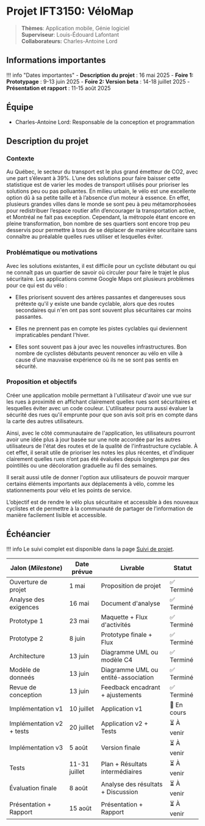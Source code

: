 # Projet IFT3150: VéloMap

> **Thèmes**: Application mobile, Génie logiciel  
> **Superviseur**: Louis-Édouard Lafontant  
> **Collaborateurs:** Charles-Antoine Lord

## Informations importantes

!!! info "Dates importantes"
    - **Description du projet** : 16 mai 2025
    - **Foire 1: Prototypage** : 9-13 juin 2025
    - **Foire 2: Version beta** : 14-18 juillet 2025
    - **Présentation et rapport** : 11-15 août 2025

## Équipe

- Charles-Antoine Lord: Responsable de la conception et programmation

## Description du projet

### Contexte

Au Québec, le secteur du transport est le plus grand émetteur de CO2, avec une part s’élevant à 39%. L’une des solutions pour faire baisser cette statistique est de varier les modes de transport utilisés pour prioriser les solutions peu ou pas polluantes. En milieu urbain, le vélo est une excellente option dû à sa petite taille et à l’absence d’un moteur à essence. En effet, plusieurs grandes villes dans le monde se sont peu à peu métamorphosées pour redistribuer l’espace routier afin d’encourager la transportation active, et Montréal ne fait pas exception. Cependant, la métropole étant encore en pleine transformation, bon nombre de ses quartiers sont encore trop peu desservis pour permettre à tous de se déplacer de manière sécuritaire sans connaître au préalable quelles rues utiliser et lesquelles éviter.

### Problématique ou motivations

Avec les solutions existantes, il est difficile pour un cycliste débutant ou qui ne connaît pas un quartier de savoir où circuler pour faire le trajet le plus sécuritaire. Les applications comme Google Maps ont plusieurs problèmes pour ce qui est du vélo : 

- Elles priorisent souvent des artères passantes et dangereuses sous prétexte qu'il y existe une bande cyclable, alors que des routes secondaires qui n'en ont pas sont souvent plus sécuritaires car moins passantes.

- Elles ne prennent pas en compte les pistes cyclables qui deviennent impraticables pendant l'hiver.

- Elles sont souvent pas à jour avec les nouvelles infrastructures.
Bon nombre de cyclistes débutants peuvent renoncer au vélo en ville à cause d’une mauvaise expérience où ils ne se sont pas sentis en sécurité. 

### Proposition et objectifs

Créer une application mobile permettant à l'utilisateur d'avoir une vue sur les rues à proximité en affichant clairement quelles rues sont sécuritaires et lesquelles éviter avec un code couleur. L'utilisateur pourra aussi évaluer la sécurité des rues qu'il emprunte pour que son avis soit pris en compte dans la carte des autres utilisateurs.

Ainsi, avec le côté communautaire de l'application, les utilisateurs pourront avoir une idée plus à jour basée sur une note accordée par les autres utilisateurs de l'état des routes et de la qualité de l'infrastructure cyclable. À cet effet, il serait utile de prioriser les notes les plus récentes, et d’indiquer clairement quelles rues n’ont pas été évaluées depuis longtemps par des pointillés ou une décoloration graduelle au fil des semaines.

Il serait aussi utile de donner l'option aux utilisateurs de pouvoir marquer certains éléments importants aux déplacements à vélo, comme les stationnements pour vélo et les points de service.

L’objectif est de rendre le vélo plus sécuritaire et accessible à des nouveaux cyclistes et de permettre à la communauté de partager de l’information de manière facilement lisible et accessible.

## Échéancier

!!! info
    Le suivi complet est disponible dans la page [Suivi de projet](suivi.md).

| Jalon (*Milestone*)            | Date prévue   | Livrable                            | Statut      |
|--------------------------------|---------------|-------------------------------------|-------------|
| Ouverture de projet            | 1 mai         | Proposition de projet               | ✅ Terminé  |
| Analyse des exigences          | 16 mai        | Document d'analyse                  | ✅ Terminé  |
| Prototype 1                    | 23 mai        | Maquette + Flux d'activités         | ✅ Terminé  |
| Prototype 2                    | 8 juin        | Prototype finale + Flux             | ✅ Terminé  |
| Architecture                   | 13 juin       | Diagramme UML ou modèle C4          | ✅ Terminé  |
| Modèle de donneés              | 13 juin       | Diagramme UML ou entité-association | ✅ Terminé  |
| Revue de conception            | 13 juin       | Feedback encadrant + ajustements    | ✅ Terminé  |
| Implémentation v1              | 10 juillet    | Application v1                      | 🔄 En cours |
| Implémentation v2 + tests      | 20 juillet    | Application v2 + Tests              | ⏳ À venir  |
| Implémentation v3              | 5 août        | Version finale                      | ⏳ À venir  |
| Tests                          | 11-31 juillet | Plan + Résultats intermédiaires     | ⏳ À venir  |
| Évaluation finale              | 8 août        | Analyse des résultats + Discussion  | ⏳ À venir  |
| Présentation + Rapport         | 15 août       | Présentation + Rapport              | ⏳ À venir  |
